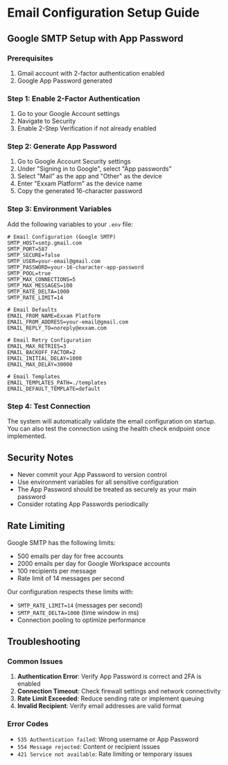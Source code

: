 # Email Configuration Setup Guide

## Google SMTP Setup with App Password

### Prerequisites
1. Gmail account with 2-factor authentication enabled
2. Google App Password generated

### Step 1: Enable 2-Factor Authentication
1. Go to your Google Account settings
2. Navigate to Security
3. Enable 2-Step Verification if not already enabled

### Step 2: Generate App Password
1. Go to Google Account Security settings
2. Under "Signing in to Google", select "App passwords"
3. Select "Mail" as the app and "Other" as the device
4. Enter "Exxam Platform" as the device name
5. Copy the generated 16-character password

### Step 3: Environment Variables
Add the following variables to your `.env` file:

```env
# Email Configuration (Google SMTP)
SMTP_HOST=smtp.gmail.com
SMTP_PORT=587
SMTP_SECURE=false
SMTP_USER=your-email@gmail.com
SMTP_PASSWORD=your-16-character-app-password
SMTP_POOL=true
SMTP_MAX_CONNECTIONS=5
SMTP_MAX_MESSAGES=100
SMTP_RATE_DELTA=1000
SMTP_RATE_LIMIT=14

# Email Defaults
EMAIL_FROM_NAME=Exxam Platform
EMAIL_FROM_ADDRESS=your-email@gmail.com
EMAIL_REPLY_TO=noreply@exxam.com

# Email Retry Configuration
EMAIL_MAX_RETRIES=3
EMAIL_BACKOFF_FACTOR=2
EMAIL_INITIAL_DELAY=1000
EMAIL_MAX_DELAY=30000

# Email Templates
EMAIL_TEMPLATES_PATH=./templates
EMAIL_DEFAULT_TEMPLATE=default
```

### Step 4: Test Connection
The system will automatically validate the email configuration on startup. You can also test the connection using the health check endpoint once implemented.

## Security Notes
- Never commit your App Password to version control
- Use environment variables for all sensitive configuration
- The App Password should be treated as securely as your main password
- Consider rotating App Passwords periodically

## Rate Limiting
Google SMTP has the following limits:
- 500 emails per day for free accounts
- 2000 emails per day for Google Workspace accounts
- 100 recipients per message
- Rate limit of 14 messages per second

Our configuration respects these limits with:
- `SMTP_RATE_LIMIT=14` (messages per second)
- `SMTP_RATE_DELTA=1000` (time window in ms)
- Connection pooling to optimize performance

## Troubleshooting

### Common Issues
1. **Authentication Error**: Verify App Password is correct and 2FA is enabled
2. **Connection Timeout**: Check firewall settings and network connectivity
3. **Rate Limit Exceeded**: Reduce sending rate or implement queuing
4. **Invalid Recipient**: Verify email addresses are valid format

### Error Codes
- `535 Authentication failed`: Wrong username or App Password
- `554 Message rejected`: Content or recipient issues
- `421 Service not available`: Rate limiting or temporary issues 